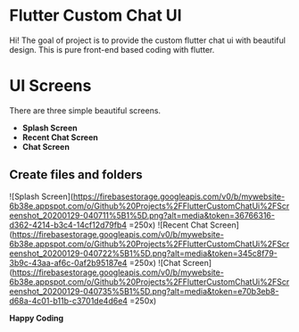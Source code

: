 # Flutter Custom Chat UI

Hi! The goal of project is to provide the custom flutter chat ui with beautiful design. This is pure front-end based coding with flutter. 


# UI Screens

There are three simple beautiful screens.
- **Splash Screen**
-  **Recent Chat Screen**
-  **Chat Screen**

## Create files and folders
![Splash Screen](https://firebasestorage.googleapis.com/v0/b/mywebsite-6b38e.appspot.com/o/Github%20Projects%2FFlutterCustomChatUi%2FScreenshot_20200129-040711%5B1%5D.png?alt=media&token=36766316-d362-4214-b3c4-14cf12d79fb4 =250x)
![Recent Chat Screen](https://firebasestorage.googleapis.com/v0/b/mywebsite-6b38e.appspot.com/o/Github%20Projects%2FFlutterCustomChatUi%2FScreenshot_20200129-040722%5B1%5D.png?alt=media&token=345c8f79-3b9c-43aa-af6c-0af2b95187e4 =250x)
![Chat Screen](https://firebasestorage.googleapis.com/v0/b/mywebsite-6b38e.appspot.com/o/Github%20Projects%2FFlutterCustomChatUi%2FScreenshot_20200129-040735%5B1%5D.png?alt=media&token=e70b3eb8-d68a-4c01-b11b-c3701de4d6e4 =250x)

**Happy Coding**
